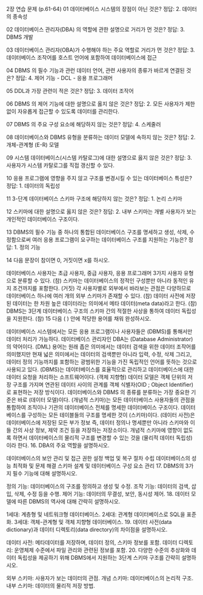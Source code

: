 2장 연습 문제 (p.61-64)
01 데이터베이스 시스템의 장점이 아닌 것은?
정답: 2. 데이터의 종속성

02 데이터베이스 관리자(DBA) 의 역할에 관한 설명으로 거리가 먼 것은?
정답: 3. DBMS 개발

03 데이터베이스 관리자(OBA)가 수행해야 하는 주요 역할로 거리가 먼 것은?
정답: 3. 데이터베이스 조작어를 호스트 언어에 포함하여 데이터베이스에 접근

04 DBMS 의 필수 기능과 관런 데이터 언어, 관련 사용자의 종류가 바르게 연결된 것은?
정답: 4. 제어 기능 - DCL - 응용 프로그래머

05 DDL과 가장 관련이 적은 것은?
정답: 3. 데이터 조작어

06 DBMS 의 제어 기능에 대한 설명으로 옳지 않은 것은?
정답: 2. 모든 사용자가 제한 없이 자유롭게 접근할 수 있도록 데이터를 관리한다.

07 DBMS 의 주요 구성 요소에 해당하지 않는 것은?
정답: 4. 스케줄러

08 데이터베이스와 DBMS 유형을 분류하는 데이터 모델에 속하지 않는 것은?
정답: 2. 개체-관계형 (E-R) 모델

09 시스템 데이터베이스(시스템 카탈로그)에 대한 설명으로 옳지 않은 것은?
정답: 3. 사용자가 시스템 카탈로그를 직접 갱신할 수 있다.

10 응용 프로그램에 영향을 주지 않고 구조를 변경시킬 수 있는 데이터베이스 특성은?
정답: 1. 데이터의 독립성

11 3-단계 데이터베이스 스키마 구조에 해당하지 않는 것은?
정답: 1. 논리 스키마

12 스키마에 대한 설명으로 옳지 않은 것은?
정답: 2. 내부 스키마는 개별 사용자가 보는 개인적인 데이터베이스 구조이다.

13 DBMS의 필수 기능 중 하나의 통합된 데이터베이스 구조를 명세하고 생성, 삭제, 수정함으로써 여러 응용 프로그램이 요구하는 데이터베이스 구조를 지원하는 기능은?
정답: 1. 정의 기능

14 다음 문장이 참이면 0, 거짓이면 x를 하시오.

데이터베이스 사용자는 초급 사용자, 중급 사용자, 응용 프로그래머 3가지 사용자 유형으로 분류할 수 있다. (참)
스키마는 데이터베이스의 정적인 구성뿐만 아니라 동적인 유지 조건까지를 포함한다. (거짓)
각 사용자별로 외부에서 바라보는 관점은 다양하므로 데이터베이스 하나에 여러 개의 외부 스키마가 존재할 수 있다. (참)
데이터 사전에 저장된 데이터는 한 차원 높은 데이터라는 의미에서 메타 데이터(meta data)라고 한다. (참)
DBMS는 3단계 데이터베이스 구조의 스키마 간의 적절한 사상을 통하여 데이터 독립성을 지원한다. (참)
15 다음 ( ) 안에 적당한 용어를 채워 완성하시오.

데이터베이스 시스템에서는 모든 응용 프로그램이나 사용자들은 (DBMS)를 통해서만 데이터 처리가 가능하다.
데이터베이스 관리자인 DBA는 (Database Administrator)의 약어이다.
(DML) 용어는 원래 좁은 의미에서는 데이터 검색을 위한 데이터 조작어를 의미했지만 현재 넓은 의미에서는 데이터의 검색뿐만 아니라 입력, 수정, 삭제 그리고, 데이터 정의 기능까지를 포함하는 광범위한 기능을 가진 독립적인 언어를 뜻하는 것으로 사용되고 있다.
(DBMS)는 데이터베이스를 효율적으로 관리하고 데이터베이스에 대한 데이터 요청을 처리하는 소프트웨어이다.
(객체 지향형) 데이터 모델은 객체 단위의 저장 구조를 가지며 연관된 데이터 사이의 관계를 객체 식별자(OID ; Object Identifier)로 표현하는 저장 방식이다.
데이터베이스와 DBMS 의 종류를 분류하는 가장 중요한 기준은 바로 (데이터 모델)이다.
(개념적 스키마)는 모든 데이터베이스 사용자들의 관점을 통합하여 조직이나 기관의 데이터베이스 전체를 명세한 데이터베이스 구조이다.
데이터베이스를 구성하는 모든 테이블들의 구조를 명세한 것이 (스키마)이다.
(데이터 사전)은 데이터베이스에 저장된 모든 부가 정보 즉, 데이터 정의나 명세뿐만 아니라 스키마와 이들 간의 사상 정보, 제약 조건 등을 저장하는 저장소이다.
개념적 스키마에 영향이 없도록 하면서 데이터베이스의 물리적 구조를 변경할 수 있는 것을 (물리적 데이터 독립성)이라 한다.
16. DBA의 주요 역할을 설명하시오.

데이터베이스의 보안 관리 및 접근 권한 설정
백업 및 복구 절차 수립
데이터베이스의 성능 최적화 및 문제 해결
스키마 설계 및 데이터베이스 구성 요소 관리
17. DBMS의 3가지 필수 기능에 대해 설명하시오.

정의 기능: 데이터베이스의 구조를 정의하고 생성 및 수정.
조작 기능: 데이터의 검색, 삽입, 삭제, 수정 등을 수행.
제어 기능: 데이터의 무결성, 보안, 동시성 제어.
18. 데이터 모델에 따른 DBMS의 역사에 대해 간략히 설명하시오.

1세대: 계층형 및 네트워크형 데이터베이스.
2세대: 관계형 데이터베이스로 SQL을 표준화.
3세대: 객체-관계형 및 객체 지향형 데이터베이스.
19. 데이터 사전(data dictionary)과 데이터 디렉토리(data directory)의 차이점을 설명하시오.

데이터 사전: 메타데이터를 저장하며, 데이터 정의, 스키마 정보를 포함.
데이터 디렉토리: 운영체제 수준에서 파일 관리와 관련된 정보를 포함.
20. 다양한 수준의 추상화와 데이터 독립성을 제공하기 위해 DBMS에서 지원하는 3단계 스키마 구조를 간략히 설명하시오.

외부 스키마: 사용자가 보는 데이터의 관점.
개념 스키마: 데이터베이스의 논리적 구조.
내부 스키마: 데이터의 물리적 저장 방법.

